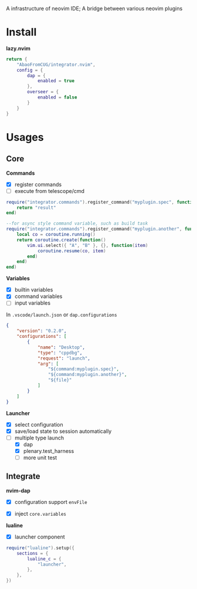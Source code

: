 
A infrastructure of neovim IDE; A bridge between various neovim plugins

<!-- TOC -->

# Install

**lazy.nvim**
```lua
return {
	"AbaoFromCUG/integrator.nvim",
    config = {
        dap = {
            enabled = true
        },
        overseer = {
            enabled = false
        }
    }
}
```

# Usages


## Core

**Commands**

- [x] register commands
- [ ] execute from telescope/cmd

```lua
require("integrator.commands").register_command("myplugin.spec", function()
	return "result"
end)

--for async style command variable, such as build task
require("integrator.commands").register_command("myplugin.another", function()
	local co = coroutine.running()
	return coroutine.create(function()
		vim.ui.select({ "A", "B" }, {}, function(item)
			coroutine.resume(co, item)
		end)
	end)
end)
```

**Variables**
- [x] builtin variables
- [x] command variables
- [ ] input variables

In `.vscode/launch.json` or `dap.configurations`

```json
{
    "version": "0.2.0",
    "configurations": [
        {
            "name": "Desktop",
            "type": "cppdbg",
            "request": "launch",
            "arg": [
                "${command:myplugin.spec}",
                "${command:myplugin.another}",
                "${file}"
            ]
        }
    ]
}


```


**Launcher**
- [x] select configuration
- [x] save/load state to session automatically
- [ ] multiple type launch
    - [x] dap
    - [x] plenary.test_harness
    - [ ] more unit test

## Integrate

**nvim-dap**
- [x] configuration support `envFile`
- [x] inject `core.variables`


**lualine**
- [x] launcher component

```lua
require("lualine").setup({
	sections = {
		lualine_c = {
			"launcher",
		},
	},
})
```
